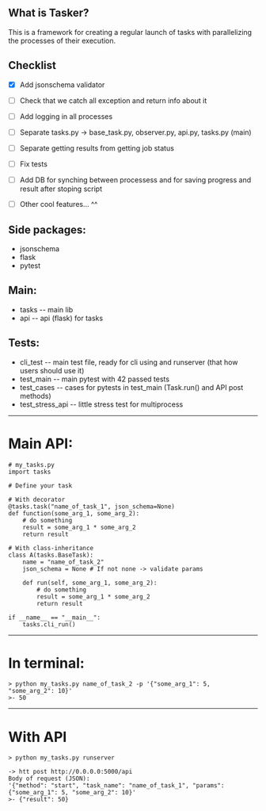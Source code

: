 ## What is Tasker?
This is a framework for creating a regular launch of tasks with parallelizing the processes of their execution.

## Checklist
- [x]	Add jsonschema validator
- [ ]	Check that we catch all exception and return info about it
- [ ]	Add logging in all processes
- [ ]	Separate tasks.py -> base_task.py, observer.py, api.py, tasks.py (main)
- [ ]	Separate getting results from getting job status
- [ ]	Fix tests
- [ ]	Add DB for synching between processess and for saving progress and result after stoping script
- [ ]	Other cool features... ^^


## Side packages:
* jsonschema
* flask
* pytest

## Main:
* tasks -- main lib
* api -- api (flask) for tasks

## Tests:
* cli_test -- main test file, ready for cli using and runserver (that how users should use it)
* test_main -- main pytest with 42 passed tests
* test_cases -- cases for pytests in test_main (Task.run() and API post methods)
* test_stress_api -- little stress test for multiprocess 


---
# Main API:
```
# my_tasks.py
import tasks

# Define your task

# With decorator
@tasks.task("name_of_task_1", json_schema=None)
def function(some_arg_1, some_arg_2):
	# do something
	result = some_arg_1 * some_arg_2
	return result

# With class-inheritance
class A(tasks.BaseTask):
	name = "name_of_task_2"
	json_schema = None # If not none -> validate params

	def run(self, some_arg_1, some_arg_2):
		# do something
		result = some_arg_1 * some_arg_2
		return result

if __name__ == "__main__":
	tasks.cli_run()
```
---
# In terminal:
```
> python my_tasks.py name_of_task_2 -p '{"some_arg_1": 5, "some_arg_2": 10}'
>- 50
```
---
# With API
```
> python my_tasks.py runserver

-> htt post http://0.0.0.0:5000/api
Body of request (JSON):
'{"method": "start", "task_name": "name_of_task_1", "params": {"some_arg_1": 5, "some_arg_2": 10}'
>- {"result": 50}
```
